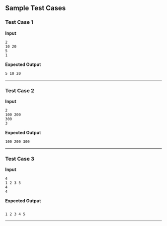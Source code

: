 ## Sample Test Cases

### Test Case 1
**Input**
```
2
10 20
5
1    
```
**Expected Output**
```
5 10 20 
```

---

### Test Case 2
**Input**
```
2
100 200
300
3  
```
**Expected Output**
```
100 200 300 
```

---

### Test Case 3
**Input**
```
4
1 2 3 5
4
4
```
**Expected Output**
```

1 2 3 4 5 
```

---